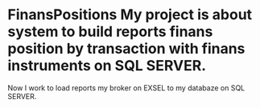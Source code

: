 # FinansPositions My project is about system to build reports finans position by transaction with finans instruments on SQL SERVER.
Now I work to load reports my broker on EXSEL to my databaze on SQL SERVER. 
